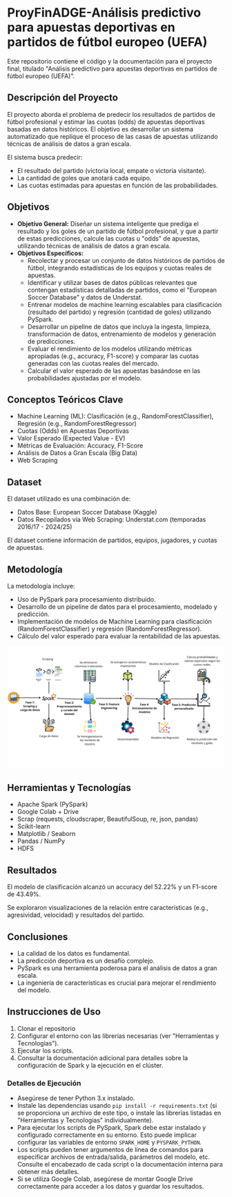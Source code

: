 #   ProyFinADGE-Análisis predictivo para apuestas deportivas en partidos de fútbol europeo (UEFA)

Este repositorio contiene el código y la documentación para el proyecto final, titulado "Análisis predictivo para apuestas deportivas en partidos de fútbol europeo (UEFA)".

##   Descripción del Proyecto

El proyecto aborda el problema de predecir los resultados de partidos de fútbol profesional y estimar las cuotas (odds) de apuestas deportivas basadas en datos históricos. El objetivo es desarrollar un sistema automatizado que replique el proceso de las casas de apuestas utilizando técnicas de análisis de datos a gran escala.

El sistema busca predecir:

* El resultado del partido (victoria local, empate o victoria visitante).
* La cantidad de goles que anotará cada equipo.
* Las cuotas estimadas para apuestas en función de las probabilidades.

##   Objetivos

* **Objetivo General:** Diseñar un sistema inteligente que prediga el resultado y los goles de un partido de fútbol profesional, y que a partir de estas predicciones, calcule las cuotas u "odds" de apuestas, utilizando técnicas de análisis de datos a gran escala.
* **Objetivos Específicos:**
    * Recolectar y procesar un conjunto de datos históricos de partidos de fútbol, integrando estadísticas de los equipos y cuotas reales de apuestas.
    * Identificar y utilizar bases de datos públicas relevantes que contengan estadísticas detalladas de partidos, como el "European Soccer Database" y datos de Understat.
    * Entrenar modelos de machine learning escalables para clasificación (resultado del partido) y regresión (cantidad de goles) utilizando PySpark.
    * Desarrollar un pipeline de datos que incluya la ingesta, limpieza, transformación de datos, entrenamiento de modelos y generación de predicciones.
    * Evaluar el rendimiento de los modelos utilizando métricas apropiadas (e.g., accuracy, F1-score) y comparar las cuotas generadas con las cuotas reales del mercado.
    * Calcular el valor esperado de las apuestas basándose en las probabilidades ajustadas por el modelo.

##   Conceptos Teóricos Clave

* Machine Learning (ML): Clasificación (e.g., RandomForestClassifier), Regresión (e.g., RandomForestRegressor)
* Cuotas (Odds) en Apuestas Deportivas
* Valor Esperado (Expected Value - EV)
* Métricas de Evaluación: Accuracy, F1-Score
* Análisis de Datos a Gran Escala (Big Data)
* Web Scraping

##   Dataset

El dataset utilizado es una combinación de:

* Datos Base: European Soccer Database (Kaggle)
* Datos Recopilados vía Web Scraping: Understat.com (temporadas 2016/17 - 2024/25)

El dataset contiene información de partidos, equipos, jugadores, y cuotas de apuestas.

##   Metodología

La metodología incluye:

* Uso de PySpark para procesamiento distribuido.
* Desarrollo de un pipeline de datos para el procesamiento, modelado y predicción.
* Implementación de modelos de Machine Learning para clasificación (RandomForestClassifier) y regresión (RandomForestRegressor).
* Cálculo del valor esperado para evaluar la rentabilidad de las apuestas.

![Diagrama del Pipeline](https://github.com/Juand2602/ProyFinADGE-Analisis-predictivo-para-apuestas-deportivas-en-partidos-de-futbol-europeo/blob/main/pipeline.png) 

##   Herramientas y Tecnologías

* Apache Spark (PySpark)
* Google Colab + Drive
* Scrap (requests, cloudscraper, BeautifulSoup, re, json, pandas)
* Scikit-learn
* Matplotlib / Seaborn
* Pandas / NumPy
* HDFS

##   Resultados

El modelo de clasificación alcanzó un accuracy del 52.22% y un F1-score de 43.49%.

Se exploraron visualizaciones de la relación entre características (e.g., agresividad, velocidad) y resultados del partido.

##   Conclusiones

* La calidad de los datos es fundamental.
* La predicción deportiva es un desafío complejo.
* PySpark es una herramienta poderosa para el análisis de datos a gran escala.
* La ingeniería de características es crucial para mejorar el rendimiento del modelo.

##   Instrucciones de Uso

1.  Clonar el repositorio
2.  Configurar el entorno con las librerías necesarias (ver "Herramientas y Tecnologías").
3.  Ejecutar los scripts.
4.  Consultar la documentación adicional para detalles sobre la configuración de Spark y la ejecución en el clúster.

###   Detalles de Ejecución

* Asegúrese de tener Python 3.x instalado.
* Instale las dependencias usando `pip install -r requirements.txt` (si se proporciona un archivo de este tipo, o instale las librerías listadas en "Herramientas y Tecnologías" individualmente).
* Para ejecutar los scripts de PySpark, Spark debe estar instalado y configurado correctamente en su entorno. Esto puede implicar configurar las variables de entorno `SPARK_HOME` y `PYSPARK_PYTHON`.
* Los scripts pueden tener argumentos de línea de comandos para especificar archivos de entrada/salida, parámetros del modelo, etc. Consulte el encabezado de cada script o la documentación interna para obtener más detalles.
* Si se utiliza Google Colab, asegúrese de montar Google Drive correctamente para acceder a los datos y guardar los resultados.
